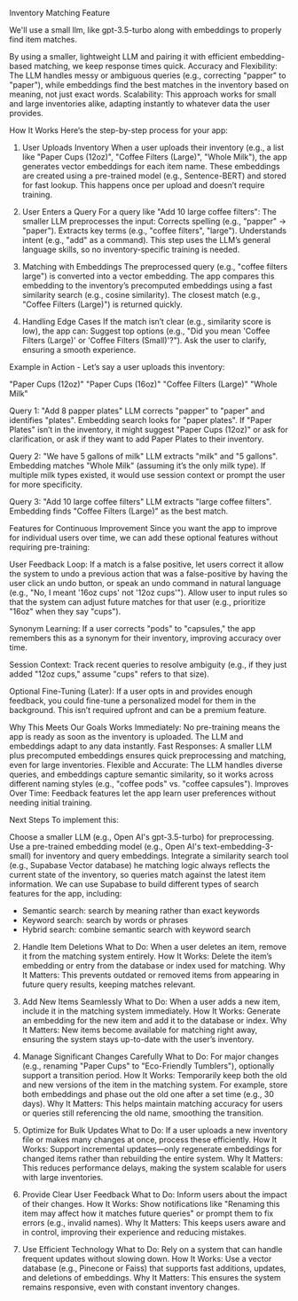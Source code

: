 Inventory Matching Feature

We'll use a small llm, like gpt-3.5-turbo along with embeddings to properly find item matches.

By using a smaller, lightweight LLM and pairing it with efficient embedding-based matching, we keep response times quick.
Accuracy and Flexibility: The LLM handles messy or ambiguous queries (e.g., correcting "papper" to "paper"), while embeddings find the best matches in the inventory based on meaning, not just exact words.
Scalability: This approach works for small and large inventories alike, adapting instantly to whatever data the user provides.

How It Works
Here’s the step-by-step process for your app:

1. User Uploads Inventory
When a user uploads their inventory (e.g., a list like "Paper Cups (12oz)", "Coffee Filters (Large)", "Whole Milk"), the app generates vector embeddings for each item name.
These embeddings are created using a pre-trained model (e.g., Sentence-BERT) and stored for fast lookup. This happens once per upload and doesn’t require training.

2. User Enters a Query
For a query like "Add 10 large coffee filters":
The smaller LLM preprocesses the input:
Corrects spelling (e.g., "papper" → "paper").
Extracts key terms (e.g., "coffee filters", "large").
Understands intent (e.g., "add" as a command).
This step uses the LLM’s general language skills, so no inventory-specific training is needed.

3. Matching with Embeddings
The preprocessed query (e.g., "coffee filters large") is converted into a vector embedding.
The app compares this embedding to the inventory’s precomputed embeddings using a fast similarity search (e.g., cosine similarity).
The closest match (e.g., "Coffee Filters (Large)") is returned quickly.

4. Handling Edge Cases
If the match isn’t clear (e.g., similarity score is low), the app can:
Suggest top options (e.g., "Did you mean 'Coffee Filters (Large)' or 'Coffee Filters (Small)'?").
Ask the user to clarify, ensuring a smooth experience.

Example in Action - Let’s say a user uploads this inventory:

"Paper Cups (12oz)"
"Paper Cups (16oz)"
"Coffee Filters (Large)"
"Whole Milk"

Query 1: "Add 8 papper plates"
LLM corrects "papper" to "paper" and identifies "plates".
Embedding search looks for "paper plates".
If "Paper Plates" isn’t in the inventory, it might suggest "Paper Cups (12oz)" or ask for clarification, or ask if they want to add Paper Plates to their inventory.

Query 2: "We have 5 gallons of milk"
LLM extracts "milk" and "5 gallons".
Embedding matches "Whole Milk" (assuming it’s the only milk type).
If multiple milk types existed, it would use session context or prompt the user for more specificity.

Query 3: "Add 10 large coffee filters"
LLM extracts "large coffee filters".
Embedding finds "Coffee Filters (Large)" as the best match.

Features for Continuous Improvement
Since you want the app to improve for individual users over time, we can add these optional features without requiring pre-training:

User Feedback Loop:
If a match is a false positive, let users correct it allow the system to undo a previous action that was a false-positive by having the user click an undo button, or speak an undo command in natural language (e.g., "No, I meant '16oz cups' not '12oz cups'").
Allow user to input rules so that the system can adjust future matches for that user (e.g., prioritize "16oz" when they say "cups").

Synonym Learning:
If a user corrects "pods" to "capsules," the app remembers this as a synonym for their inventory, improving accuracy over time.

Session Context:
Track recent queries to resolve ambiguity (e.g., if they just added "12oz cups," assume "cups" refers to that size).

Optional Fine-Tuning (Later):
If a user opts in and provides enough feedback, you could fine-tune a personalized model for them in the background. This isn’t required upfront and can be a premium feature.

Why This Meets Our Goals
Works Immediately: No pre-training means the app is ready as soon as the inventory is uploaded. The LLM and embeddings adapt to any data instantly.
Fast Responses: A smaller LLM plus precomputed embeddings ensures quick preprocessing and matching, even for large inventories.
Flexible and Accurate: The LLM handles diverse queries, and embeddings capture semantic similarity, so it works across different naming styles (e.g., "coffee pods" vs. "coffee capsules").
Improves Over Time: Feedback features let the app learn user preferences without needing initial training.

Next Steps
To implement this:

Choose a smaller LLM (e.g., Open AI's gpt-3.5-turbo) for preprocessing.
Use a pre-trained embedding model (e.g., Open AI's text-embedding-3-small) for inventory and query embeddings.
Integrate a similarity search tool (e.g., Supabase Vector database) he matching logic always reflects the current state of the inventory, so queries match against the latest item information.
We can use Supabase to build different types of search features for the app, including:
- Semantic search: search by meaning rather than exact keywords
- Keyword search: search by words or phrases
- Hybrid search: combine semantic search with keyword search

2. Handle Item Deletions
What to Do: When a user deletes an item, remove it from the matching system entirely.
How It Works: Delete the item’s embedding or entry from the database or index used for matching.
Why It Matters: This prevents outdated or removed items from appearing in future query results, keeping matches relevant.

3. Add New Items Seamlessly
What to Do: When a user adds a new item, include it in the matching system immediately.
How It Works: Generate an embedding for the new item and add it to the database or index.
Why It Matters: New items become available for matching right away, ensuring the system stays up-to-date with the user’s inventory.

4. Manage Significant Changes Carefully
What to Do: For major changes (e.g., renaming "Paper Cups" to "Eco-Friendly Tumblers"), optionally support a transition period.
How It Works: Temporarily keep both the old and new versions of the item in the matching system. For example, store both embeddings and phase out the old one after a set time (e.g., 30 days).
Why It Matters: This helps maintain matching accuracy for users or queries still referencing the old name, smoothing the transition.

5. Optimize for Bulk Updates
What to Do: If a user uploads a new inventory file or makes many changes at once, process these efficiently.
How It Works: Support incremental updates—only regenerate embeddings for changed items rather than rebuilding the entire system.
Why It Matters: This reduces performance delays, making the system scalable for users with large inventories.

6. Provide Clear User Feedback
What to Do: Inform users about the impact of their changes.
How It Works: Show notifications like "Renaming this item may affect how it matches future queries" or prompt them to fix errors (e.g., invalid names).
Why It Matters: This keeps users aware and in control, improving their experience and reducing mistakes.

7. Use Efficient Technology
What to Do: Rely on a system that can handle frequent updates without slowing down.
How It Works: Use a vector database (e.g., Pinecone or Faiss) that supports fast additions, updates, and deletions of embeddings.
Why It Matters: This ensures the system remains responsive, even with constant inventory changes.